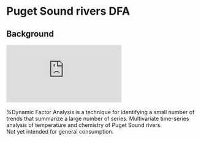 # Puget Sound rivers DFA

## Background

![effect size](https://github.com/vlahm/puget_sound_rivers_DFA/blob/master/manuscript/figures/01_effect_size_reg.pdf)

<!---% puget_sound_rivers_DFA/manuscript/figures/01_effect_size_reg.pdf --->

%Dynamic Factor Analysis is a technique for identifying a small number of trends that summarize a large number of series. 
Multivariate time-series analysis of temperature and chemistry of Puget Sound rivers.  
Not yet intended for general consumption.
